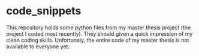 # code_snippets
This repository holds some python files from my master thesis project (the project I coded most recently). 
They should given a quick impression of my clean coding skills. 
Unfortunaly, the entire code of my master thesis is not available to everyone yet.
